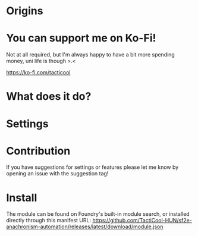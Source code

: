 # Origins


# You can support me on Ko-Fi!
Not at all required, but I'm always happy to have a bit more spending money, uni life is though >.<

https://ko-fi.com/tacticool

# What does it do?


# Settings


# Contribution
If you have suggestions for settings or features please let me know by opening an issue with the suggestion tag!

# Install
The module can be found on Foundry's built-in module search, or installed directly through this manifest URL: https://github.com/TactiCool-HUN/sf2e-anachronism-automation/releases/latest/download/module.json